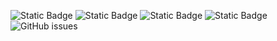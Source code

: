 ![Static Badge](https://img.shields.io/badge/blacklists-60-000000) ![Static Badge](https://img.shields.io/badge/blacklisted-3236357-cc0000) ![Static Badge](https://img.shields.io/badge/whitelisted-2244-00CC00) ![Static Badge](https://img.shields.io/badge/streaming_blacklist-28107-000000) ![GitHub issues](https://img.shields.io/github/issues/fabriziosalmi/blacklists)
